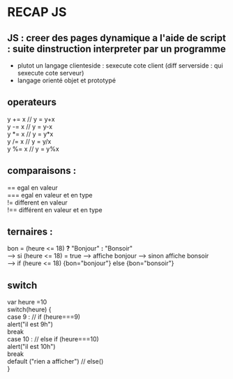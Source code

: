 # RECAP JS 

## JS : creer des pages dynamique a l'aide de script : suite dinstruction interpreter par un programme   
- plutot un langage clienteside : sexecute cote client (diff serverside : qui sexecute cote serveur)   
- langage orienté objet et prototypé  

## operateurs   
y += x // y = y+x  
y -= x // y = y-x    
y \*= x // y = y\*x   
y /= x // y = y/x   
y %= x // y = y%x   

## comparaisons : 
== egal en valeur   
=== egal en valeur et en type   
!= different en valeur   
!== différent en valeur et en type   

## ternaires :
bon = (heure <= 18) **?** "Bonjour" **:** "Bonsoir"   
--> si (heure <= 18) = true --> affiche bonjour --> sinon affiche bonsoir   
--> if (heure <= 18) {bon="bonjour"} else {bon="bonsoir"}   

## switch
var heure =10  
switch(heure) {   
case 9 :   // if (heure===9)   
alert("il est 9h")   
break     
case 10 :  // else if (heure===10)   
alert("il est 10h")   
break  
default ("rien a afficher") // else()  
}
